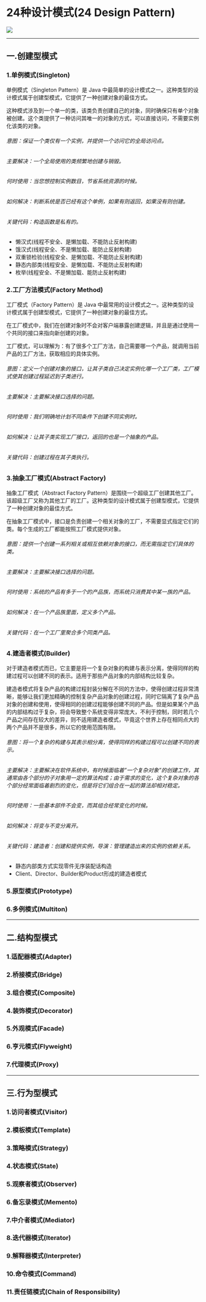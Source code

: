 # 24种设计模式(24 Design Pattern)
![](photo.png)
***
## 一.创建型模式
### 1.单例模式(Singleton)
单例模式（Singleton Pattern）是 Java 中最简单的设计模式之一。这种类型的设计模式属于创建型模式，它提供了一种创建对象的最佳方式。

这种模式涉及到一个单一的类，该类负责创建自己的对象，同时确保只有单个对象被创建。这个类提供了一种访问其唯一的对象的方式，可以直接访问，不需要实例化该类的对象。

###### 意图：保证一个类仅有一个实例，并提供一个访问它的全局访问点。
###### 主要解决：一个全局使用的类频繁地创建与销毁。
###### 何时使用：当您想控制实例数目，节省系统资源的时候。
###### 如何解决：判断系统是否已经有这个单例，如果有则返回，如果没有则创建。
###### 关键代码：构造函数是私有的。

- 懒汉式(线程不安全、是懒加载、不能防止反射构建)
- 饿汉式(线程安全、不是懒加载、能防止反射构建)
- 双重锁检验(线程安全、是懒加载、不能防止反射构建)
- 静态内部类(线程安全、是懒加载、不能防止反射构建)
- 枚举(线程安全、不是懒加载、能防止反射构建)

### 2.工厂方法模式(Factory Method)
工厂模式（Factory Pattern）是 Java 中最常用的设计模式之一。这种类型的设计模式属于创建型模式，它提供了一种创建对象的最佳方式。

在工厂模式中，我们在创建对象时不会对客户端暴露创建逻辑，并且是通过使用一个共同的接口来指向新创建的对象。

工厂模式，可以理解为：有了很多个工厂方法，自己需要哪一个产品，就调用当前产品的工厂方法，获取相应的具体实例。
###### 意图：定义一个创建对象的接口，让其子类自己决定实例化哪一个工厂类，工厂模式使其创建过程延迟到子类进行。
###### 主要解决：主要解决接口选择的问题。
###### 何时使用：我们明确地计划不同条件下创建不同实例时。
###### 如何解决：让其子类实现工厂接口，返回的也是一个抽象的产品。
###### 关键代码：创建过程在其子类执行。

### 3.抽象工厂模式(Abstract Factory)
抽象工厂模式（Abstract Factory Pattern）是围绕一个超级工厂创建其他工厂。该超级工厂又称为其他工厂的工厂。这种类型的设计模式属于创建型模式，它提供了一种创建对象的最佳方式。

在抽象工厂模式中，接口是负责创建一个相关对象的工厂，不需要显式指定它们的类。每个生成的工厂都能按照工厂模式提供对象。

###### 意图：提供一个创建一系列相关或相互依赖对象的接口，而无需指定它们具体的类。
###### 主要解决：主要解决接口选择的问题。
###### 何时使用：系统的产品有多于一个的产品族，而系统只消费其中某一族的产品。
###### 如何解决：在一个产品族里面，定义多个产品。
###### 关键代码：在一个工厂里聚合多个同类产品。

### 4.建造者模式(Builder)
对于建造者模式而已，它主要是将一个复杂对象的构建与表示分离，使得同样的构建过程可以创建不同的表示。适用于那些产品对象的内部结构比较复杂。

建造者模式将复杂产品的构建过程封装分解在不同的方法中，使得创建过程非常清晰，能够让我们更加精确的控制复杂产品对象的创建过程，同时它隔离了复杂产品对象的创建和使用，使得相同的创建过程能够创建不同的产品。但是如果某个产品的内部结构过于复杂，将会导致整个系统变得非常庞大，不利于控制，同时若几个产品之间存在较大的差异，则不适用建造者模式，毕竟这个世界上存在相同点大的两个产品并不是很多，所以它的使用范围有限。
###### 意图：将一个复杂的构建与其表示相分离，使得同样的构建过程可以创建不同的表示。
###### 主要解决：主要解决在软件系统中，有时候面临着”一个复杂对象”的创建工作，其通常由各个部分的子对象用一定的算法构成；由于需求的变化，这个复杂对象的各个部分经常面临着剧烈的变化，但是将它们组合在一起的算法却相对稳定。
###### 何时使用：一些基本部件不会变，而其组合经常变化的时候。
###### 如何解决：将变与不变分离开。
###### 关键代码：建造者：创建和提供实例，导演：管理建造出来的实例的依赖关系。

- 静态内部类方式实现零件无序装配话构造
- Client、Director、Builder和Product形成的建造者模式

### 5.原型模式(Prototype)
### 6.多例模式(Multiton)
***
## 二.结构型模式
### 1.适配器模式(Adapter)
### 2.桥接模式(Bridge)
### 3.组合模式(Composite)
### 4.装饰模式(Decorator)
### 5.外观模式(Facade)
### 6.亨元模式(Flyweight)
### 7.代理模式(Proxy)
***
## 三.行为型模式
### 1.访问者模式(Visitor)
### 2.模板模式(Template)
### 3.策略模式(Strategy)
### 4.状态模式(State)
### 5.观察者模式(Observer)
### 6.备忘录模式(Memento)
### 7.中介者模式(Mediator)
### 8.迭代器模式(Iterator)
### 9.解释器模式(Interpreter)
### 10.命令模式(Command)
### 11.责任链模式(Chain of Responsibility)